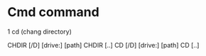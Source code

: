# Cmd command

1 cd (chang directory)

CHDIR [/D] [drive:] [path]
CHDIR [..]
CD [/D] [drive:] [path]
CD [..]
